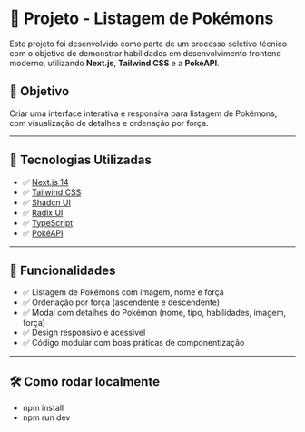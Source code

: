 # 🧪 Projeto - Listagem de Pokémons

Este projeto foi desenvolvido como parte de um processo seletivo técnico com o objetivo de demonstrar habilidades em desenvolvimento frontend moderno, utilizando **Next.js**, **Tailwind CSS** e a **PokéAPI**.

## 🎯 Objetivo

Criar uma interface interativa e responsiva para listagem de Pokémons, com visualização de detalhes e ordenação por força.

---

## 🚀 Tecnologias Utilizadas

- ✅ [Next.js 14](https://nextjs.org/)
- ✅ [Tailwind CSS](https://tailwindcss.com/)
- ✅ [Shadcn UI](https://ui.shadcn.com/)
- ✅ [Radix UI](https://www.radix-ui.com/)
- ✅ [TypeScript](https://www.typescriptlang.org/)
- ✅ [PokéAPI](https://pokeapi.co/)

---

## 📸 Funcionalidades

- ✅ Listagem de Pokémons com imagem, nome e força
- ✅ Ordenação por força (ascendente e descendente)
- ✅ Modal com detalhes do Pokémon (nome, tipo, habilidades, imagem, força)
- ✅ Design responsivo e acessível
- ✅ Código modular com boas práticas de componentização

---

## 🛠️ Como rodar localmente

- npm install
- npm run dev
